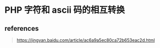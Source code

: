 # PHP 字符和 ascii 码的相互转换

## references

> https://jingyan.baidu.com/article/ac6a9a5ec80ca72b653eac2d.html